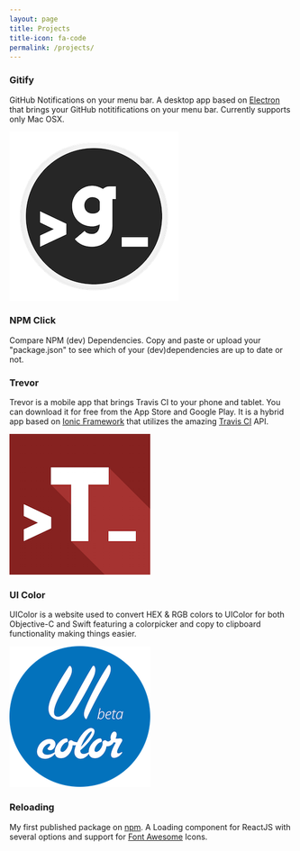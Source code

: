 ```yaml
---
layout: page
title: Projects
title-icon: fa-code
permalink: /projects/
---
```


<div class="projects">
  <div class="row project">
    <div class="col-sm-10">
      <h3>
        Gitify
        <a href="http://www.github.com/ekonstantinidis/gitify" target="_blank"><i class="fa fa-github pull-right"></i></a>
        <a href="https://github.com/ekonstantinidis/gitify/releases/latest" target="_blank"><i class="fa fa-cloud-download pull-right"></i></a>
      </h3>
      <p class="lead">GitHub Notifications on your menu bar. A desktop app based on <a href="http://electron.atom.io/" target="_blank">Electron</a> that brings your GitHub notitifications on your menu bar. Currently supports only Mac OSX.</p>
    </div>
    <div class="col-sm-2">
      <img class="img-responsive" alt="Gitify" src="/static/images/projects/gitify.png">
    </div>
  </div>

  <div class="hr-code"><i class="fa fa-code"></i></div>

  <div class="row project">
    <div class="col-sm-12">
      <h3>
        NPM Click
        <a href="http://www.github.com/ekonstantinidis/npm-click" target="_blank"><i class="fa fa-github pull-right"></i></a>
        <a href="http://npm.click/" target="_blank"><i class="fa fa-link pull-right"></i></a>
      </h3>
      <p class="lead">Compare NPM (dev) Dependencies. Copy and paste or upload your "package.json" to see which of your (dev)dependencies are up to date or not.</p>
    </div>
  </div>

  <div class="hr-code"><i class="fa fa-code"></i></div>

  <div class="row project">
    <div class="col-sm-10">
      <h3>
        Trevor
        <a href="http://www.github.com/ekonstantinidis/trevor" target="_blank"><i class="fa fa-github pull-right"></i></a>
        <a href="http://trevorapp.com/" target="_blank"><i class="fa fa-link pull-right"></i></a>
        <a href="http://play.google.com/store/apps/details?id=com.iamemmanouil.trevor" target="_blank"><i class="fa fa-android pull-right"></i></a>
        <a href="http://itunes.apple.com/app/id962155187" target="_blank"><i class="fa fa-apple pull-right"></i></a>
      </h3>
      <p class="lead">Trevor is a mobile app that brings Travis CI to your phone and tablet. You can download it for free from the App Store and Google Play. It is a hybrid app based on <a href="http://www.ionicframework.com/" target="_blank">Ionic Framework</a> that utilizes the amazing <a href="http://www.travis-ci.org/" target="_blank">Travis CI</a> API.</p>
    </div>
    <div class="col-sm-2">
      <img class="img-responsive" alt="Trevor" src="/static/images/projects/trevor.png">
    </div>
  </div>

  <div class="hr-code"><i class="fa fa-code"></i></div>

  <div class="row project">
    <div class="col-sm-10">
      <h3>
        UI Color
        <a href="https://github.com/ekonstantinidis/ui-color" target="_blank"><i class="fa fa-github pull-right"></i></a>
        <a href="http://uicolor.io/" target="_blank"><i class="fa fa-link pull-right"></i></a>
      </h3>
      <p class="lead">UIColor is a website used to convert HEX & RGB colors to UIColor for both Objective-C and Swift featuring a colorpicker and copy to clipboard functionality making things easier.</p>
    </div>
    <div class="col-sm-2">
      <img class="img-responsive" alt="UI Color" src="/static/images/projects/uicolor.png">
    </div>
  </div>

  <div class="hr-code"><i class="fa fa-code"></i></div>

  <div class="row project">
    <div class="col-sm-12">
      <h3>
        Reloading
        <a href="http://www.github.com/ekonstantinidis/reloading" target="_blank"><i class="fa fa-github pull-right"></i></a>
        <a href="https://www.npmjs.com/package/reloading" target="_blank"><i class="fa fa-link pull-right"></i></a>
      </h3>
      <p class="lead">My first published package on <a href="http://www.npmsjs.org/" target="_blank">npm</a>. A Loading component for ReactJS with several options and support for <a href="http://fontawesome.io/" target="_blank">Font Awesome</a> Icons.</p>
    </div>
  </div>

</div>
